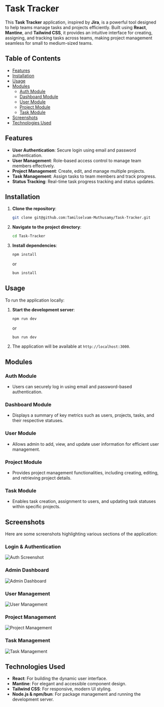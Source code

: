 # Task Tracker

This **Task Tracker** application, inspired by **Jira**, is a powerful tool designed to help teams manage tasks and projects efficiently. Built using **React**, **Mantine**, and **Tailwind CSS**, it provides an intuitive interface for creating, assigning, and tracking tasks across teams, making project management seamless for small to medium-sized teams.

## Table of Contents
- [Features](#features)
- [Installation](#installation)
- [Usage](#usage)
- [Modules](#modules)
  - [Auth Module](#auth-module)
  - [Dashboard Module](#dashboard-module)
  - [User Module](#user-module)
  - [Project Module](#project-module)
  - [Task Module](#task-module)
- [Screenshots](#screenshots)
- [Technologies Used](#technologies-used)

## Features

- **User Authentication**: Secure login using email and password authentication.
- **User Management**: Role-based access control to manage team members effectively.
- **Project Management**: Create, edit, and manage multiple projects.
- **Task Management**: Assign tasks to team members and track progress.
- **Status Tracking**: Real-time task progress tracking and status updates.

## Installation

1. **Clone the repository**:
    ```bash
    git clone git@github.com:Tamilselvam-Muthusamy/Task-Tracker.git
    ```

2. **Navigate to the project directory**:
    ```bash
    cd Task-Tracker
    ```

3. **Install dependencies**:
    ```bash
    npm install
    ```
    or
    ```bash
    bun install
    ```

## Usage

To run the application locally:

1. **Start the development server**:
    ```bash
    npm run dev
    ```
    or
    ```bash
    bun run dev
    ```

2. The application will be available at `http://localhost:3000`.

## Modules

### Auth Module
- Users can securely log in using email and password-based authentication.

### Dashboard Module
- Displays a summary of key metrics such as users, projects, tasks, and their respective statuses.

### User Module
- Allows admin to add, view, and update user information for efficient user management.

### Project Module
- Provides project management functionalities, including creating, editing, and retrieving project details.

### Task Module
- Enables task creation, assignment to users, and updating task statuses within specific projects.

## Screenshots

Here are some screenshots highlighting various sections of the application:

### Login & Authentication
![Auth Screenshot](https://github.com/Tamilselvam-Muthusamy/Task-Tracker/assets/91073344/c080a8c0-b0ad-4de3-ae68-7d79f714a869)

### Admin Dashboard
![Admin Dashboard](https://github.com/Tamilselvam-Muthusamy/Task-Tracker/assets/91073344/a478f4ff-0831-4259-8e5f-1473bc1fcb2e)

### User Management
![User Management](https://github.com/Tamilselvam-Muthusamy/Task-Tracker/assets/91073344/6a8c4585-6550-427f-be48-542f88e24392)

### Project Management
![Project Management](https://github.com/Tamilselvam-Muthusamy/Task-Tracker/assets/91073344/dbce6a12-fdc8-4209-a6d5-25a37970c1f9)

### Task Management
![Task Management](https://github.com/Tamilselvam-Muthusamy/Task-Tracker/assets/91073344/1302034a-1406-41a2-a661-68e4b038ac13)

## Technologies Used

- **React**: For building the dynamic user interface.
- **Mantine**: For elegant and accessible component design.
- **Tailwind CSS**: For responsive, modern UI styling.
- **Node.js & npm/bun**: For package management and running the development server.


